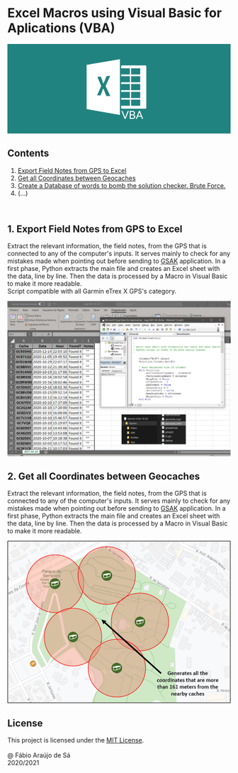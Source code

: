 # Excel Macros using Visual Basic for Aplications (VBA)

<img alignment = "center" src = "Images\Main.png" title = "Header" >
<br/>

## Contents
1. [Export Field Notes from GPS to Excel](https://github.com/Fabio-A-Sa/Macros-Excel#1-export-field-notes-from-gps-to-excel)
2. [Get all Coordinates between Geocaches]()
3. [Create a Database of words to bomb the solution checker. Brute Force.]()
4. (...)
<br/>

## 1. Export Field Notes from GPS to Excel

Extract the relevant information, the field notes, from the GPS that is connected to any of the computer's inputs. It serves mainly to check for any mistakes made when pointing out before sending to [GSAK](https://gsak.net/index.php) application. In a first phase, Python extracts the main file and creates an Excel sheet with the data, line by line. Then the data is processed by a Macro in Visual Basic to make it more readable.<br/>
Script compatible with all Garmin eTrex X GPS's category.
<br/>

<img alignment = "center" src = "Images\Export.png" title = "Export" >

<br/>

## 2. Get all Coordinates between Geocaches

Extract the relevant information, the field notes, from the GPS that is connected to any of the computer's inputs. It serves mainly to check for any mistakes made when pointing out before sending to [GSAK](https://gsak.net/index.php) application. In a first phase, Python extracts the main file and creates an Excel sheet with the data, line by line. Then the data is processed by a Macro in Visual Basic to make it more readable.

<img alignment = "center" src = "Images\Scheme.png">

<br/>

## License

This project is licensed under the [MIT License](https://github.com/Fabio-A-Sa/Photo-Organizer/blob/main/Licence).<br/>
<br/>
@ Fábio Araújo de Sá <br/>
2020/2021